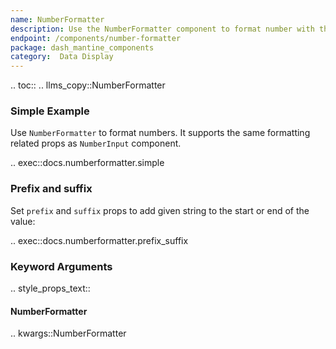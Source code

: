 ```yaml
---
name: NumberFormatter
description: Use the NumberFormatter component to format number with thousands/decimal separators and suffix/prefix
endpoint: /components/number-formatter
package: dash_mantine_components
category:  Data Display
---
```


.. toc::
.. llms_copy::NumberFormatter

### Simple Example

Use `NumberFormatter` to format numbers. It supports the same formatting related props as `NumberInput` component.

.. exec::docs.numberformatter.simple

### Prefix and suffix

Set `prefix` and `suffix` props to add given string to the start or end of the value:

.. exec::docs.numberformatter.prefix_suffix


### Keyword Arguments
.. style_props_text::

#### NumberFormatter

.. kwargs::NumberFormatter
